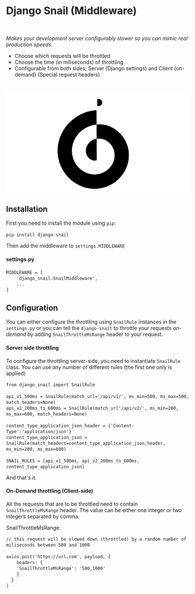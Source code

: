 # Django Snail (Middleware)
<br/>

_Makes your development server configurably slower so you can mimic real production speeds._

- Choose which requests will be throttled
- Choose the time (in miliseconds) of throttling
- Configurable from both sides; Server (Django settings) and Client (on-demand) (Special request headers)
#
![](django-snail-logo.png)


## Installation

First you need to install the module using `pip`:

`pip install django-snail`

Then add the middleware to `settings.MIDDLEWARE`


#### settings.py

```
MIDDLEWARE = [
    'django_snail.SnailMiddleware',
    ...
]
```

## Configuration

You can either configure the throttling using `SnailRule` instances in the `settings.py` or you can tell the `django-snail` to throttle your requests _on-demand_ by adding `SnailThrottleMsRange` header to your request.

#### Server side throttling

To configure the throttling server-side, you need to instantiate `SnailRule` class. You can use any number of different
rules (the first one only is applied)

```
from django_snail import SnailRule

api_v1_500ms = SnailRule(match_url='/api/v1/', ms_min=500, ms_max=500, match_headers=None)
api_v2_200ms_to_600ms = SnailRule(match_url'/api/v2/', ms_min=200, ms_max=600, match_headers=None)

content_type_application_json_header = {'Content-Type':'application/json'}
content_type_application_json = SnailRule(match_headers=content_type_application_json_header, ms_min=200, ms_max=600)

SNAIL_RULES = [api_v1_500ms, api_v2_200ms_to_600ms, content_type_application_json]
```

And that's it. 
<br/>

#### On-Demand throttling (Client-side)

All the requests that are to be throttled need to contain `SnailThrottleMsRange` header.
The value can be either one integer or two integers separated by comma. 

SnailThrottleMsRange:

```
// this request will be slowed down (throttled) by a random number of miliseconds between 500 and 1000

axios.post('https://url.com', payload, {
    headers: {
    'SnailThrottleMsRange': '500,1000'
    }
  }
)
```